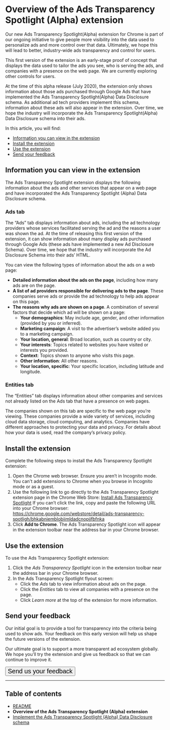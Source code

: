 # Overview of the Ads Transparency Spotlight (Alpha) extension

Our new Ads Transparency Spotlight(Alpha) extension for Chrome is part of our ongoing initiative to give people more visibility into the data used to personalize ads and more control over that data. Ultimately, we hope this will lead to better, industry-wide ads transparency and control for users.

This first version of the extension is an early-stage proof of concept that displays the data used to tailor the ads you see, who is serving the ads, and companies with a presence on the web page. We are currently exploring other controls for users.

At the time of this alpha release (July 2020), the extension only shows information about those ads purchased through Google Ads that have implemented the Ads Transparency Spotlight(Alpha) Data Disclosure schema. As additional ad tech providers implement this schema, information about these ads will also appear in the extension. Over time, we hope the industry will incorporate the Ads Transparency Spotlight(Alpha) Data Disclosure schema into their ads.

In this article, you will find:

- [Information you can view in the extension](#Information-you-can-view-in-the-extension)
- [Install the extension](#Install-the-extension)
- [Use the extension](#Use-the-extension)
- [Send your feedback](#Send-your-feedback)

## Information you can view in the extension

The Ads Transparency Spotlight extension displays the following information about the ads and other services that appear on a web page and have incorporated the Ads Transparency Spotlight (Alpha) Data Disclosure schema.

### Ads tab

The “Ads” tab displays information about ads, including the ad technology providers whose services facilitated serving the ad and the reasons a user was shown the ad. At the time of releasing this first version of the extension, it can show information about many display ads purchased through Google Ads (these ads have implemented a new Ad Disclosure Schema). Over time, we hope that the industry will incorporate the Ad Disclosure Schema into their ads’ HTML.

You can view the following types of information about the ads on a web page:

- **Detailed information about the ads on the page**, including how many ads are on the page.
- **A list of ad providers responsible for delivering ads to the page**. These companies serve ads or provide the ad technology to help ads appear on this page.
- **The reasons why ads are shown on a page**. A combination of several factors that decide which ad will be shown on a page:
   - **Your demographics**: May include age, gender, and other information (provided by you or inferred).
   - **Marketing campaign**: A visit to the advertiser’s website added you to a marketing campaign.
   - **Your location, general**: Broad location, such as country or city.
   - **Your interests**: Topics related to websites you have visited or interests you provided.
   - **Context**: Topics shown to anyone who visits this page.
   - **Other information**: All other reasons.
   - **Your location, specific**: Your specific location, including latitude and longitude.

### Entities tab

The “Entities” tab displays information about other companies and services not already listed on the Ads tab that have a presence on web pages. 

The companies shown on this tab are specific to the web page you’re viewing. These companies provide a wide variety of services, including cloud data storage, cloud computing, and analytics. Companies have different approaches to protecting your data and privacy. For details about how your data is used, read the company’s privacy policy.  

## Install the extension

Complete the following steps to install the Ads Transparency Spotlight extension:

1. Open the Chrome web browser.
   Ensure you aren’t in Incognito mode. You can't add extensions to Chrome when you browse in Incognito mode or as a guest.
1. Use the following link to go directly to the Ads Transparency Spotlight extension page in the Chrome Web Store: [Install Ads Transparency Spotlight](https://chrome.google.com/webstore/detail/ads-transparency-spotligh/bhkabniemblobiimldadcnopjjfbfnka)
   If you can’t click the link, copy and paste the following URL into your Chrome browser:
	https://chrome.google.com/webstore/detail/ads-transparency-spotligh/bhkabniemblobiimldadcnopjjfbfnka
1. Click **Add to Chrome**.
   The Ads Transparency Spotlight icon will appear in the extension toolbar near the address bar in your Chrome browser.


## Use the extension

To use the Ads Transparency Spotlight extension:

1. Click the *Ads Transparency Spotlight* icon in the extension toolbar near the address bar in your Chrome browser.
1. In the Ads Transparency Spotlight flyout screen:
   - Click the *Ads* tab to view information about ads on the page.
   - Click the *Entities* tab to view all companies with a presence on the page.
   - Click *Learn more* at the top of the extension for more information.

## Send your feedback

Our initial goal is to provide a tool for transparency into the criteria being used to show ads. Your feedback on this early version will help us shape the future versions of the extension.

Our ultimate goal is to support a more transparent ad ecosystem globally. We hope you’ll try the extension and give us feedback so that we can continue to improve it.

<a href="https://forms.gle/E3pixhHefK7BBpHw6"><button style="font-size:20px">Send us your feedback <i class="fa fa-envelope"></i></button></a>


---

## Table of contents

- [README](README.md)
- **Overview of the Ads Transparency Spotlight (Alpha) extension**
- [Implement the Ads Transparency Spotlight (Alpha) Data Disclosure schema](implement.md)

